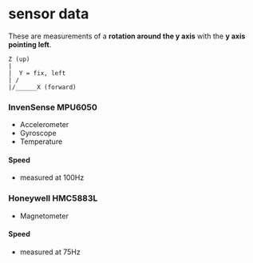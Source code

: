sensor data
===========

These are measurements of a **rotation around the y axis** with the **y axis pointing left**.

    Z (up)
    |
    |  Y = fix, left
    | /
    |/______X (forward)

### InvenSense MPU6050 ###

- Accelerometer
- Gyroscope
- Temperature

#### Speed ####

- measured at 100Hz

### Honeywell HMC5883L ###

- Magnetometer

#### Speed ####

- measured at 75Hz
